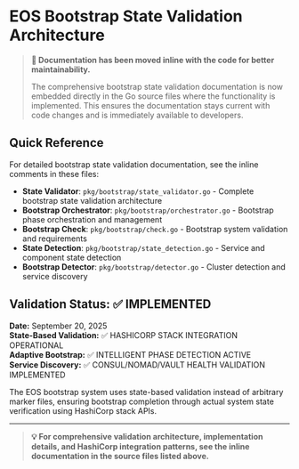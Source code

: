 # EOS Bootstrap State Validation Architecture

> **📝 Documentation has been moved inline with the code for better maintainability.**
> 
> The comprehensive bootstrap state validation documentation is now embedded directly in the Go source files where the functionality is implemented. This ensures the documentation stays current with code changes and is immediately available to developers.

## Quick Reference

For detailed bootstrap state validation documentation, see the inline comments in these files:

- **State Validator**: `pkg/bootstrap/state_validator.go` - Complete bootstrap state validation architecture
- **Bootstrap Orchestrator**: `pkg/bootstrap/orchestrator.go` - Bootstrap phase orchestration and management
- **Bootstrap Check**: `pkg/bootstrap/check.go` - Bootstrap system validation and requirements
- **State Detection**: `pkg/bootstrap/state_detection.go` - Service and component state detection
- **Bootstrap Detector**: `pkg/bootstrap/detector.go` - Cluster detection and service discovery

## Validation Status: ✅ IMPLEMENTED

**Date:** September 20, 2025  
**State-Based Validation:** ✅ HASHICORP STACK INTEGRATION OPERATIONAL  
**Adaptive Bootstrap:** ✅ INTELLIGENT PHASE DETECTION ACTIVE  
**Service Discovery:** ✅ CONSUL/NOMAD/VAULT HEALTH VALIDATION IMPLEMENTED

The EOS bootstrap system uses state-based validation instead of arbitrary marker files, ensuring bootstrap completion through actual system state verification using HashiCorp stack APIs.

---

> **💡 For comprehensive validation architecture, implementation details, and HashiCorp integration patterns, see the inline documentation in the source files listed above.**
